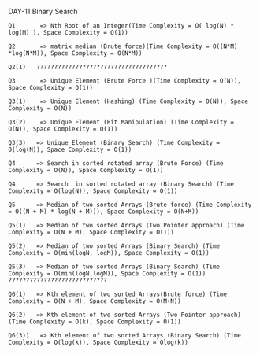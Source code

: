 DAY-11 Binary Search 

    Q1       => Nth Root of an Integer(Time Complexity = O( log(N) * log(M) ), Space Complexity = O(1))

    Q2       => matrix median (Brute force)(Time Complexity = O((N*M) *log(N*M)), Space Complexity = O(N*M))

    Q2(1)   ?????????????????????????????????????

    Q3       => Unique Element (Brute Force )(Time Complexity = O(N)), Space Complexity = O(1))

    Q3(1)    => Unique Element (Hashing) (Time Complexity = O(N)), Space Complexity = O(N))

    Q3(2)    => Unique Element (Bit Manipulation) (Time Complexity = O(N)), Space Complexity = O(1))

    Q3(3)   => Unique Element (Binary Search) (Time Complexity = O(log(N)), Space Complexity = O(1))

    Q4      => Search in sorted rotated array (Brute Force) (Time Complexity = O(N)), Space Complexity = O(1))

    Q4      => Search  in sorted rotated array (Binary Search) (Time Complexity = O(log(N)), Space Complexity = O(1))

    Q5      => Median of two sorted Arrays (Brute force) (Time Complexity = O((N + M) * log(N + M))), Space Complexity = O(N+M))

    Q5(1)   => Median of two sorted Arrays (Two Pointer approach) (Time Complexity = O(N + M), Space Complexity = O(1))

    Q5(2)   => Median of two sorted Arrays (Binary Search) (Time Complexity = O(min(logN, logM)), Space Complexity = O(1))  

    Q5(3)   => Median of two sorted Arrays (Binary Search) (Time Complexity = O(min(logN,logM)), Space Complexity = O(1)) ????????????????????????????

    Q6(1)   => Kth element of two sorted Arrays(Brute force) (Time Complexity = O(N + M), Space Complexity = O(M+N))

    Q6(2)   => Kth element of two sorted Arrays (Two Pointer approach) (Time Complexity = O(k), Space Complexity = O(1))

    Q6(3))   => Kth element of two sorted Arrays (Binary Search) (Time Complexity = O(log(k)), Space Complexity = Olog(k))